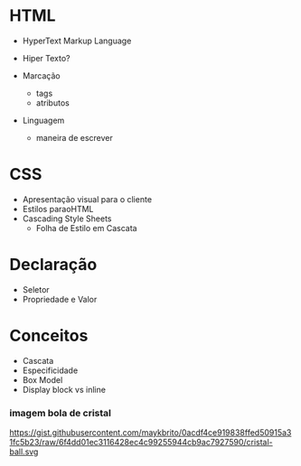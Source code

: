 # HTML
- HyperText Markup Language

- Hiper Texto?
- Marcação
  - tags
  - atributos

- Linguagem
  - maneira de escrever

# CSS
 
- Apresentação visual para o cliente
- Estilos paraoHTML
- Cascading Style Sheets
  - Folha de Estilo em Cascata

# Declaração
- Seletor
- Propriedade e Valor

# Conceitos
- Cascata
- Especificidade
- Box Model
- Display block vs inline



### imagem bola de cristal
https://gist.githubusercontent.com/maykbrito/0acdf4ce919838ffed50915a31fc5b23/raw/6f4dd01ec3116428ec4c99255944cb9ac7927590/cristal-ball.svg
